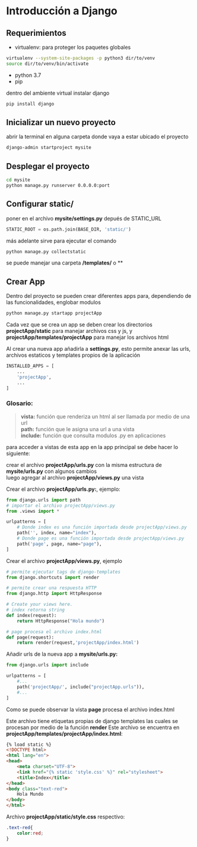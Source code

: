 # Introducción a Django

## Requerimientos

- virtualenv: para proteger los paquetes globales
```bash
virtualenv --system-site-packages -p python3 dir/to/venv
source dir/to/venv/bin/activate
```
- python 3.7
- pip

dentro del ambiente virtual instalar django

```bash
pip install django
```

## Inicializar un nuevo proyecto

abrir la terminal en alguna carpeta donde vaya a estar ubicado el proyecto
```bash
django-admin startproject mysite
```

## Desplegar el proyecto

```bash
cd mysite
python manage.py runserver 0.0.0.0:port
```

## Configurar static/

poner en el archivo **mysite/settings.py** depués de STATIC_URL
```python
STATIC_ROOT = os.path.join(BASE_DIR, 'static/')
```

más adelante sirve para ejecutar el comando

```bash
python manage.py collectstatic
```

se puede manejar una carpeta **/templates/** o **

## Crear App
Dentro del proyecto se pueden crear diferentes apps para, dependiendo de las funcionalidades, englobar modulos

```bash
python manage.py startapp projectApp
```

Cada vez que se crea un app se deben crear los directorios **projectApp/static** para manejar archivos css y js,
y **projectApp/templates/projectApp** para manejar los archivos html

Al crear una nueva app añadirla a **settings.py**, esto permite anexar las urls, archivos estaticos y templates propios de la aplicación

```python
INSTALLED_APPS = [
    ...
    'projectApp',
    ...
]
```

### Glosario:
> **vista:** función que renderiza un html al ser llamada por medio de una url  
> **path:** función que le asigna una url a una vista  
> **include:** función que consulta modulos .py en aplicaciones

para acceder a vistas de esta app en la app principal se debe hacer lo siguiente:

crear el archivo **projectApp/urls.py** con la misma estructura de **mysite/urls.py** con algunos cambios  
luego agregar al archivo **projectApp/views.py** una vista

Crear el archivo **projectApp/urls.py:**, ejemplo:
```python
from django.urls import path
# importar el archivo projectApp/views.py
from .views import *

urlpatterns = [
    # Donde index es una función importada desde projectApp/views.py
    path('', index, name="index"),
    # Donde page es una función importada desde projectApp/views.py
    path('page', page, name="page"),
]
```

Crear el archivo **projectApp/views.py**, ejemplo
``` python
# permite ejecutar tags de django-templates
from django.shortcuts import render

# permite crear una respuesta HTTP
from django.http import HttpResponse

# Create your views here.
# index retorna string
def index(request):
    return HttpResponse("Hola mundo")

# page procesa el archivo index.html
def page(request):
    return render(request,'projectApp/index.html')
```

Añadir urls de la nueva app a **mysite/urls.py:**
```python
from django.urls import include

urlpatterns = [ 
    #...
    path('projectApp/', include("projectApp.urls")), 
    #...
] 
```

Como se puede observar la vista **page** procesa el archivo index.html

Este archivo tiene etiquetas propias de django templates las cuales se 
procesan por medio de la función **render**
Este archivo se encuentra en **projectApp/templates/projectApp/index.html**:
```html
{% load static %}
<!DOCTYPE html>
<html lang="en">
<head>
    <meta charset="UTF-8">
    <link href="{% static 'style.css' %}" rel="stylesheet">
    <title>Index</title>
</head>
<body class="text-red">
    Hola Mundo
</body>
</html>
```

Archivo **projectApp/static/style.css** respectivo:
```css
.text-red{
    color:red;
}
```